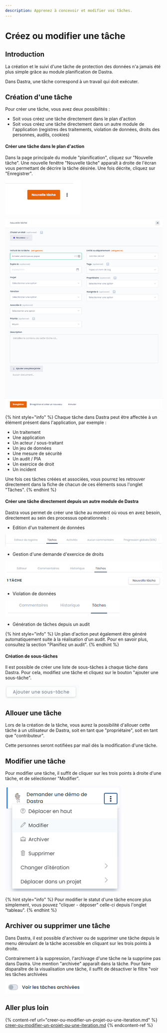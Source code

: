 ```yaml
---
description: Apprenez à concevoir et modifier vos tâches.
---
```


# Créez ou modifier une tâche

## Introduction

La création et le suivi d'une tâche de protection des données n'a jamais été plus simple grâce au module planification de Dastra.

Dans Dastra, une tâche correspond à un travail qui doit exécuter.

## Création d'une tâche&#x20;

Pour créer une tâche, vous avez deux possibilités :

* Soit vous créez une tâche directement dans le plan d'action
* Soit vous créez une tâche directement dans un autre module de l'application (registres des traitements, violation de données, droits des personnes, audits, cookies)

#### Créer une tâche dans le plan d'action

Dans la page principale du module "planification", cliquez sur "Nouvelle tâche". Une nouvelle fenêtre "Nouvelle tâche" apparaît à droite de l'écran vous permettant de décrire la tâche désirée. Une fois décrite, cliquez sur "Enregistrer".

![Bouton de création d'une nouvelle tâche](<../../.gitbook/assets/image (177).png>)

![Interface de documentation de la tâche](<../../.gitbook/assets/image (176).png>)

{% hint style="info" %}
Chaque tâche dans Dastra peut être affectée à un élément présent dans l'application,  par exemple :

* Un traitement
* Une application
* Un acteur / sous-traitant
* Un jeu de données
* Une mesure de sécurité
* Un audit / PIA
* Un exercice de droit
* Un incident&#x20;

Une fois ces tâches créées et associées, vous pourrez les retrouver directement dans la fiche de chacun de ces éléments sous l'onglet "Tâches".
{% endhint %}

#### Créer une tâche directement depuis un autre module de Dastra

Dastra vous permet de créer une tâche au moment où vous en avez besoin, directement au sein des processus opérationnels :

* Edition d'un traitement de données

![Tâches attachées à des traitements de données](<../../.gitbook/assets/image (26).png>)

* Gestion d'une demande d'exercice de droits

![Tâches attachées à des demandes d'exercice de droits](<../../.gitbook/assets/image (27).png>)

* Violation de données

![Tâches attachées à une notification de violation de données](<../../.gitbook/assets/image (28).png>)

* Génération de tâches depuis un audit

{% hint style="info" %}
Un plan d'action peut également être généré automatiquement suite à la réalisation d'un audit. Pour en savoir plus, consultez la section "Planifiez un audit".
{% endhint %}

#### Création de sous-tâches

Il est possible de créer une liste de sous-tâches à chaque tâche dans Dastra. Pour cela, modifiez une tâche et cliquez sur le bouton "ajouter une sous-tâche".

![Bouton "ajouter une sous-tâche"](<../../.gitbook/assets/image (223).png>)

## Allouer une tâche

Lors de la création de la tâche, vous aurez la possibilité d'allouer cette tâche à un utilisateur de Dastra, soit en tant que "propriétaire", soit en tant que "contributeur".

Cette personnes seront notifiées par mail dès la modification d'une tâche.

## Modifier une tâche

Pour modifier une tâche, il suffit de cliquer sur les trois points à droite d'une tâche, et de sélectionner "Modifier".

![Menu déroulant d'une tâche](<../../.gitbook/assets/image (222).png>)

{% hint style="info" %}
Pour modifier le statut d'une tâche encore plus simplement, vous pouvez "cliquer - déposer" celle-ci depuis l'onglet "tableau".
{% endhint %}

## Archiver ou supprimer une tâche

Dans Dastra, il est possible d'archiver ou de supprimer une tâche depuis le menu déroulant de la tâche accessible en cliquant sur les trois points à droite.

Contrairement à la suppression, l'archivage d'une tâche ne la supprime pas dans Dastra. Une mention "archivée" apparaît dans la tâche. Pour faire disparaître de la visualisation une tâche, il suffit de désactiver le filtre "voir les tâches archivées

![Filtre "voir les tâches archivées" désactivé](<../../.gitbook/assets/image (224).png>)

## Aller plus loin

{% content-ref url="creer-ou-modifier-un-projet-ou-une-iteration.md" %}
[creer-ou-modifier-un-projet-ou-une-iteration.md](creer-ou-modifier-un-projet-ou-une-iteration.md)
{% endcontent-ref %}
